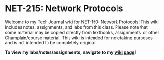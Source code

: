 # NET-215: Network Protocols

Welcome to my Tech Journal wiki for NET-150: Network Protocols! This wiki includes notes, assignments, and labs from this class. Please note that some material may be copied directly from textbooks, assignments, or other Champlain/course material. This wiki is intended for notetaking purposes and is not intended to be completely original.

**To view my labs/notes/assignments, navigate to my [wiki page](https://github.com/laurathomas-roy/NET-215/wiki)!**
